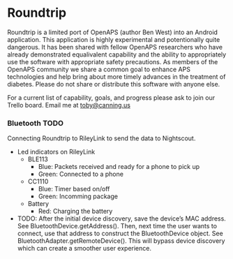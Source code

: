 # Roundtrip

Roundtrip is a limited port of OpenAPS (author Ben West) into an Android application.  This application is highly experimental and potentionally quite dangerous.  It has been shared with fellow OpenAPS researchers who have already demonstrated equalivalent capability and the ability to appropriately use the software with appropriate safety precautions.  As members of the OpenAPS community we share a common goal to enhance APS technologies and help bring about more timely advances in the treatment of diabetes.  Please do not share or distribute this software with anyone else. </br>

For a current list of capability, goals, and progress please ask to join our Trello board.  Email me at toby@canning.us

### Bluetooth TODO

Connecting Roundtrip to RileyLink to send the data to Nightscout.

- Led indicators on RileyLink
  - BLE113
    - Blue: Packets received and ready for a phone to pick up
    - Green: Connected to a phone
  - CC1110
  	- Blue: Timer based on/off
  	- Green: Incomming package
  - Battery
    - Red: Charging the battery
- TODO: After the initial device discovery, save the device’s MAC address. See BluetoothDevice.getAddress(). Then, next time the user wants to connect, use that address to construct the BluetoothDevice object. See BluetoothAdapter.getRemoteDevice(). This will bypass device discovery which can create a smoother user experience.


